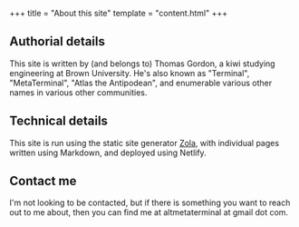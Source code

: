 +++
title = "About this site"
template = "content.html"
+++

## Authorial details

This site is written by (and belongs to) Thomas Gordon, a kiwi studying engineering at Brown University. He's also known as "Terminal", "MetaTerminal", "Atlas the Antipodean", and enumerable various other names in various other communities. 

## Technical details

This site is run using the static site generator <a href="https://www.getzola.org/">Zola</a>, with individual pages written using Markdown, and deployed using Netlify.

## Contact me

I'm not looking to be contacted, but if there is something you want to reach out to me about, then you can find me at altmetaterminal at gmail dot com.
